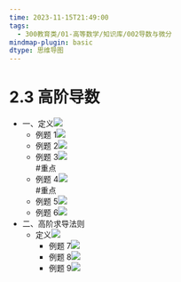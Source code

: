 ```yaml
---
time: 2023-11-15T21:49:00
tags:
  - 300教育类/01-高等数学/知识库/002导数与微分
mindmap-plugin: basic
dtype: 思维导图
---
```

# 2.3 高阶导数
- 一、定义![](https://api2.mubu.com/v3/document_image/cb5bb3fd-9ea8-46d7-a5b1-d002425cc2dc-26626835.jpg)
    - 例题 1![](https://api2.mubu.com/v3/document_image/415a3115-ffa9-4b87-b304-b1f3c67b1579-26626835.jpg)  
    - 例题 2![](https://api2.mubu.com/v3/document_image/c9328547-4271-4a27-b40b-2e0507bd5502-26626835.jpg)  
    - 例题 3![](https://api2.mubu.com/v3/document_image/d27a3768-ffe9-4bde-bd33-fdf40c480f36-26626835.jpg)  
        #重点
    - 例题 4![](https://api2.mubu.com/v3/document_image/562f4be7-79d7-465e-b0c3-1768df5c36c7-26626835.jpg)  
        #重点
    - 例题 5![](https://api2.mubu.com/v3/document_image/96a954b9-72a6-473b-af5e-dc5ebc124ca0-26626835.jpg)  
    - 例题 6![](https://api2.mubu.com/v3/document_image/365e6431-3829-449e-98fd-3d43cca3ffe8-26626835.jpg)  
- 二、高阶求导法则  
    - 定义![](https://api2.mubu.com/v3/document_image/f1e570ee-9755-46ef-8b46-7572134d0120-26626835.jpg)  
        - 例题 7![](https://api2.mubu.com/v3/document_image/2c0f9545-d570-40e9-b747-4a5958b08d7a-26626835.jpg)  
        - 例题 8![](https://api2.mubu.com/v3/document_image/3d3c9aed-450a-414f-a545-1c3c02d9fd4f-26626835.jpg)  
        - 例题 9![](https://api2.mubu.com/v3/document_image/991b86fd-d82e-45d2-8af9-950d045a7df6-26626835.jpg)
